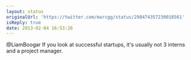 ```yaml
---
layout: status
originalUrl: 'https://twitter.com/marcgg/status/298474357230018561'
isReply: true
date: 2013-02-04 16:53:26
---
```


@LiamBoogar If you look at successful startups, it's usually not 3 interns and a project manager.
